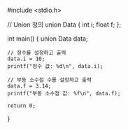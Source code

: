 #include <stdio.h>

// Union 정의
union Data {
    int i;
    float f;
};

int main() {
    union Data data;

    // 정수를 설정하고 출력
    data.i = 10;
    printf("정수 값: %d\n", data.i);

    // 부동 소수점 수를 설정하고 출력
    data.f = 3.14;
    printf("부동 소수점 값: %f\n", data.f);

    return 0;
}
